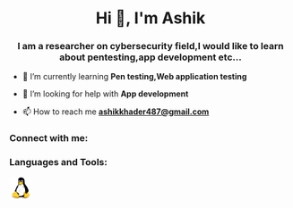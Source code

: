 <h1 align="center">Hi 👋, I'm Ashik</h1>
<h3 align="center">I am a researcher on cybersecurity field,I would like to learn about pentesting,app development etc...</h3>

- 🌱 I’m currently learning **Pen testing,Web application testing**

- 🤝 I’m looking for help with **App development**

- 📫 How to reach me **ashikkhader487@gmail.com**

<h3 align="left">Connect with me:</h3>
<p align="left">
</p>

<h3 align="left">Languages and Tools:</h3>
<p align="left"> <a href="https://www.linux.org/" target="_blank" rel="noreferrer"> <img src="https://raw.githubusercontent.com/devicons/devicon/master/icons/linux/linux-original.svg" alt="linux" width="40" height="40"/> </a> </p>
